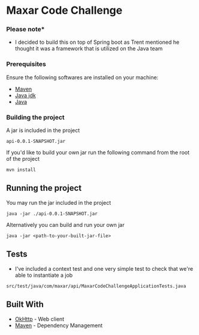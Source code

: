 # Maxar Code Challenge

### Please note*
* I decided to build this on top of Spring boot 
as Trent mentioned he thought it was a framework 
that is utilized on the Java team

### Prerequisites

Ensure the following softwares are installed on your machine: 
* [Maven](https://maven.apache.org/) 
* [Java jdk](https://www.oracle.com/java/technologies/javase-jdk14-downloads.html)
* [Java](https://www.java.com/en/)

### Building the project 
A jar is included in the project
```
api-0.0.1-SNAPSHOT.jar
```

If you'd like to build your own jar run the following command from the root of the project
```
mvn install
```

## Running the project

You may run the jar included in the project
```
java -jar ./api-0.0.1-SNAPSHOT.jar 
```

Alternatively you can build and run your own jar 
```
java -jar <path-to-your-built-jar-file>
```

## Tests

* I've included a context test and one very simple test to check that we're able to instantiate a job

```
src/test/java/com/maxar/api/MaxarCodeChallengeApplicationTests.java
```

## Built With

* [OkHttp](https://square.github.io/okhttp/) - Web client
* [Maven](https://maven.apache.org/) - Dependency Management

